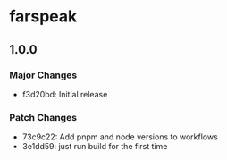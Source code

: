 # farspeak

## 1.0.0

### Major Changes

- f3d20bd: Initial release

### Patch Changes

- 73c9c22: Add pnpm and node versions to workflows
- 3e1dd59: just run build for the first time
